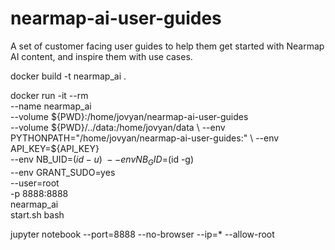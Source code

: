 # nearmap-ai-user-guides
A set of customer facing user guides to help them get started with Nearmap AI content, and inspire them with use cases.

docker build -t nearmap_ai .

docker run -it --rm \
  --name nearmap_ai \
  --volume ${PWD}:/home/jovyan/nearmap-ai-user-guides \
  --volume ${PWD}/../data:/home/jovyan/data \
  --env PYTHONPATH="/home/jovyan/nearmap-ai-user-guides:" \
  --env API_KEY=${API_KEY} \
  --env NB_UID=$(id -u) \
  --env NB_GID=$(id -g) \
  --env GRANT_SUDO=yes \
  --user=root \
  -p 8888:8888 \
  nearmap_ai \
  start.sh bash

jupyter notebook --port=8888 --no-browser --ip=* --allow-root